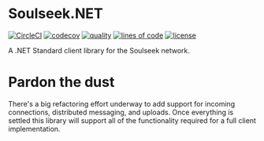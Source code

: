 # Soulseek.NET

[![CircleCI](https://circleci.com/gh/jpdillingham/Soulseek.NET/tree/master.svg?style=shield)](https://circleci.com/gh/jpdillingham/Soulseek.NET/tree/master)
[![codecov](https://codecov.io/gh/jpdillingham/Soulseek.NET/branch/master/graph/badge.svg)](https://codecov.io/gh/jpdillingham/Soulseek.NET)
[![quality](https://sonarcloud.io/api/project_badges/measure?project=jpdillingham_Soulseek.NET&metric=alert_status)](https://sonarcloud.io/dashboard?id=jpdillingham_Soulseek.NET)
[![lines of code](https://sonarcloud.io/api/project_badges/measure?project=jpdillingham_Soulseek.NET&metric=ncloc)](https://sonarcloud.io/dashboard?id=jpdillingham_Soulseek.NET)
[![license](https://img.shields.io/github/license/jpdillingham/Soulseek.NET.svg)](https://github.com/jpdillingham/Soulseek.NET/blob/master/LICENSE)

A .NET Standard client library for the Soulseek network.

# Pardon the dust

There's a big refactoring effort underway to add support for incoming connections, distributed messaging, and uploads.  Once everything is settled this library will support all of the functionality required for a full client implementation.